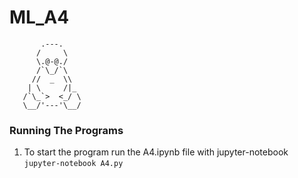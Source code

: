 # ML_A4
```
       .---.
      /     \
      \.@-@./
      /`\_/`\
     //  _  \\
    | \     /|_
   /`\_`>  <_/ \
   \__/'---'\__/
```
### Running The Programs
1. To start the program run the A4.ipynb file with jupyter-notebook  
        ```jupyter-notebook A4.py```
